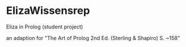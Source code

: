 ElizaWissensrep
===============

Eliza in Prolog (student project)

an adaption for "The Art of Prolog 2nd Ed. (Sterling & Shapiro) S. ~158"
